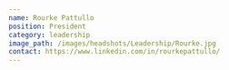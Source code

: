 ```yaml
---
name: Rourke Pattullo
position: President
category: leadership
image_path: /images/headshots/Leadership/Rourke.jpg
contact: https://www.linkedin.com/in/rourkepattullo/
---
```

